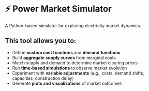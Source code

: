 # ⚡ Power Market Simulator

A Python-based simulator for exploring electricity market dynamics.

## This tool allows you to:
- Define **custom cost functions** and **demand functions**
- Build **aggregate supply curves** from marginal costs
- Match supply and demand to determine market clearing prices
- Run **time-based simulations** to observe market evolution
- Experiment with **variable adjustments** (e.g., costs, demand shifts, capacities, construction delay)
- Generate **plots and visualizations** of market outcomes
